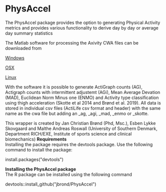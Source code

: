 # PhysAccel
The PhysAccel package provides the option to generating Physical Activity metrics and provides various functionality to derive day by day or average day summary statistics 

The Matlab software for processing the Axivity CWA files can be downloaded from

<a href="http://video4coach.com/software/SDU/PhysAccel_mcr_Win.zip">Windows</a>

<a href="http://video4coach.com/software/SDU/PhysAccel_mcr_OSX.zip">OSX</a>

<a href="http://video4coach.com/software/SDU/PhysAccel_mcr_Linux.zip">Linux</a>

With the software it is possible to generate ActiGraph counts (AG), Actigraph counts with intermittent adjustemt (AGi), Mean Average Devation (MAD), Euclidean Norm Minus one (ENMO) and Activity type classification using thigh acceleration (Skotte et al 2014 and Brønd et al. 2019). All data is stored in individual csv files (ActiLife csv format and header) with the same name as the cwa file but adding an _ag, _agi, _mad, _enmo or _skotte.

This wrapper is created by Jan Christian Brønd (Phd, Msc.), Esben Lykke Skovgaard and Malthe Andreas Roswall (University of Southern Denmark, Department RICH/EXE, Institute of sports science and clinical biomechanics)
<b>Requirements</b>
<br>
Installing the package requires the devtools package. Use the following command to install the package:

install.packages("devtools")


<B>Installing the PhysAccel package</B>
<br>
The R package can be installed using the following command

devtools::install_github("jbrond/PhysAccel")
